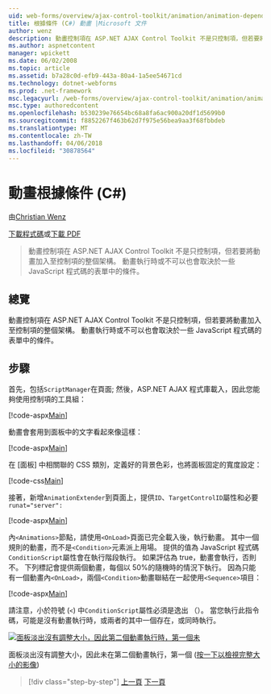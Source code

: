 ```yaml
---
uid: web-forms/overview/ajax-control-toolkit/animation/animation-depending-on-a-condition-cs
title: 根據條件 (C#) 動畫 |Microsoft 文件
author: wenz
description: 動畫控制項在 ASP.NET AJAX Control Toolkit 不是只控制項，但若要將動畫加入至控制項的整個架構。 動畫的是否...
ms.author: aspnetcontent
manager: wpickett
ms.date: 06/02/2008
ms.topic: article
ms.assetid: b7a28c0d-efb9-443a-80a4-1a5ee54671cd
ms.technology: dotnet-webforms
ms.prod: .net-framework
msc.legacyurl: /web-forms/overview/ajax-control-toolkit/animation/animation-depending-on-a-condition-cs
msc.type: authoredcontent
ms.openlocfilehash: b530239e76654bc68a8fa6ac900a20df1d5699b0
ms.sourcegitcommit: f8852267f463b62d7f975e56bea9aa3f68fbbdeb
ms.translationtype: MT
ms.contentlocale: zh-TW
ms.lasthandoff: 04/06/2018
ms.locfileid: "30878564"
---
```

<a name="animation-depending-on-a-condition-c"></a>動畫根據條件 (C#)
====================
由[Christian Wenz](https://github.com/wenz)

[下載程式碼](http://download.microsoft.com/download/f/9/a/f9a26acd-8df4-4484-8a18-199e4598f411/Animation4.cs.zip)或[下載 PDF](http://download.microsoft.com/download/6/7/1/6718d452-ff89-4d3f-a90e-c74ec2d636a3/animation4CS.pdf)

> 動畫控制項在 ASP.NET AJAX Control Toolkit 不是只控制項，但若要將動畫加入至控制項的整個架構。 動畫執行時或不可以也會取決於一些 JavaScript 程式碼的表單中的條件。


## <a name="overview"></a>總覽

動畫控制項在 ASP.NET AJAX Control Toolkit 不是只控制項，但若要將動畫加入至控制項的整個架構。 動畫執行時或不可以也會取決於一些 JavaScript 程式碼的表單中的條件。

## <a name="steps"></a>步驟

首先，包括`ScriptManager`在頁面; 然後，ASP.NET AJAX 程式庫載入，因此您能夠使用控制項的工具組：

[!code-aspx[Main](animation-depending-on-a-condition-cs/samples/sample1.aspx)]

動畫會套用到面板中的文字看起來像這樣：

[!code-aspx[Main](animation-depending-on-a-condition-cs/samples/sample2.aspx)]

在 [面板] 中相關聯的 CSS 類別，定義好的背景色彩，也將面板固定的寬度設定：

[!code-css[Main](animation-depending-on-a-condition-cs/samples/sample3.css)]

接著，新增`AnimationExtender`到頁面上，提供`ID`、`TargetControlID`屬性和必要 `runat="server":`

[!code-aspx[Main](animation-depending-on-a-condition-cs/samples/sample4.aspx)]

內`<Animations>`節點，請使用`<OnLoad>`頁面已完全載入後，執行動畫。 其中一個規則的動畫，而不是`<Condition>`元素派上用場。 提供的值為 JavaScript 程式碼`ConditionScript`屬性會在執行階段執行。 如果評估為 true，動畫會執行，否則不。 下列標記會提供兩個動畫，每個以 50%的隨機時的情況下執行。 因為只能有一個動畫內`<OnLoad>`，兩個`<Condition>`動畫聯結在一起使用`<Sequence>`項目：

[!code-aspx[Main](animation-depending-on-a-condition-cs/samples/sample5.aspx)]

請注意，小於符號 (`<`) 中`ConditionScript`屬性必須是逸出 （）。 當您執行此指令碼，可能是沒有動畫執行時，或兩者的其中一個存在，或同時執行。


[![面板淡出沒有調整大小，因此第二個動畫執行時，第一個未](animation-depending-on-a-condition-cs/_static/image2.png)](animation-depending-on-a-condition-cs/_static/image1.png)

面板淡出沒有調整大小，因此未在第二個動畫執行，第一個 ([按一下以檢視完整大小的影像](animation-depending-on-a-condition-cs/_static/image3.png))

> [!div class="step-by-step"]
> [上一頁](executing-several-animations-after-each-other-cs.md)
> [下一頁](picking-one-animation-out-of-a-list-cs.md)
